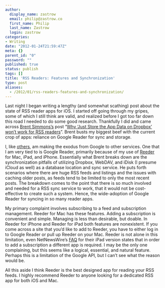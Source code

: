```yaml
---
author:
  display_name: zastrow
  email: philip@zastrow.co
  first_name: Philip
  last_name: Zastrow
  login: zastrow
categories:
- Writing
date: "2012-01-24T21:59:47Z"
meta: {}
parent_id: "0"
password: ""
published: true
status: publish
tags: []
title: 'RSS Readers: Features and Synchronization'
type: post
aliases:
  - /2012/01/rss-readers-features-and-synchronization/
---
```

<p>Last night I began writing a lengthy (and somewhat scathing) post about the state of RSS reader apps for iOS. I started off going through my gripes, some of which I still think are valid, and realized before I got too far down this road I needed to do some good research. Thankfully I did and came across <a href="http://inessential.com">Brent Simmons’s</a> post “<a href="http://inessential.com/2011/10/25/why_just_store_the_app_data_on_dropbo">Why ‘Just Store the App Data on Dropbox’ won’t work for RSS readers</a>”. Brent busts my biggest beef with the current crop of apps: reliance on Google Reader for sync and storage.</p>
<p>I, like <a href="http://brooksreview.net/2012/01/duckduckwin/">others</a>, am making the exodus from Google to other services. One that I am very tied to is Google Reader, primarily because of my use of <a href="http://reederapp.com/">Reeder</a> for Mac, iPad, and iPhone. Essentially what Brent breaks down are the synchronization pitfalls of utilizing Dropbox, WebDAV, and iDisk (I presume iCloud as well) as a database location and sync service. He puts forth scenarios where there are huge RSS feeds and listings and the issues with caching older posts, as feeds tend to be limited to only the most recent posts. The breakdown comes to the point that there is so much involved and needed for a RSS sync service to work, that it would not be cost-effective to create such a system. Hence, the wide-adoption of Google Reader for syncing in so many reader apps.</p>
<p>My primary complaint involves subscribing to a feed and subscription management. Reeder for Mac has these features. Adding a subscription is convenient and simple. Managing is less than desirable, but doable. In Reeder for iPhone and Reeder for iPad both features are nonexistent. If you come across a site that you’d like to add to Reeder, you have to either log in to Google Reader or pull up Reeder on your Mac. Reeder is not alone in this limitation, even NetNewsWire’s <a href="http://netnewswireapp.com/frequently-asked-questions#ipad_add_feeds">FAQ</a> for their iPad version states that in order to add a subscription a different app is required. I may be the only one complaining, but this seems like a logical, essential, and natural feature. Perhaps this is a limitation of the Google API, but I can’t see what the reason would be.</p>
<p>All this aside I think Reeder is the best designed app for reading your RSS feeds. I highly recommend Reeder to anyone looking for a dedicated RSS app for both iOS and Mac.</p>
